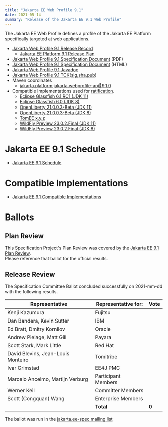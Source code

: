 ```yaml
---
title: "Jakarta EE Web Profile 9.1"
date: 2021-05-14
summary: "Release of the Jakarta EE 9.1 Web Profile"
---
```

The Jakarta EE Web Profile defines a profile of the Jakarta EE Platform specifically targeted at web applications.

* [Jakarta Web Profile 9.1 Release Record](https://projects.eclipse.org/projects/ee4j.jakartaee-platform/releases/web-profile-9.1)
  * [Jakarta EE Platform 9.1 Release Plan](https://eclipse-ee4j.github.io/jakartaee-platform/jakartaee9/JakartaEE9.1ReleasePlan)
* [Jakarta Web Profile 9.1 Specification Document](./jakarta-webprofile-spec-9.1.pdf) (PDF)
* [Jakarta Web Profile 9.1 Specification Document](./jakarta-webprofile-spec-9.1.html) (HTML)
* [Jakarta Web Profile 9.1 Javadoc](./apidocs)
* [Jakarta Web Profile 9.1 TCK](https://download.eclipse.org/jakartaee/platform/9.1/jakarta-jakartaeetck-9.1.0.zip)([sig](https://download.eclipse.org/jakartaee/platform/9.1/jakarta-jakartaeetck-9.1.0.zip.sig),[sha](https://download.eclipse.org/jakartaee/platform/9.1/jakarta-jakartaeetck-9.1.0.zip.sha256),[pub](https://raw.githubusercontent.com/jakartaee/specification-committee/master/jakartaee-spec-committee.pub))
* Maven coordinates
  * [jakarta.platform:jakarta.webprofile-api:jar:9.1.0](https://search.maven.org/artifact/jakarta.platform/jakarta.jakartaee-web-api/9.1.0/jar)
* Compatible Implementations used for [ratification](https://www.eclipse.org/projects/efsp/?version=1.2#efsp-ratification).
  * [Eclipse Glassfish 6.1 RC1 (JDK 11)](https://download.eclipse.org/ee4j/glassfish/web-6.1.0-RC1.zip)
  * [Eclipse Glassfish 6.0 (JDK 8)](https://download.eclipse.org/ee4j/glassfish/web-6.0.0.zip)
  * [OpenLiberty 21.0.0.3-Beta (JDK 11)](https://public.dhe.ibm.com/ibmdl/export/pub/software/openliberty/runtime/tck/2021-02-09_1100/openliberty-jakartaee9-21.0.0.3-beta.zip)
  * [OpenLiberty 21.0.0.3-Beta (JDK 8)](https://public.dhe.ibm.com/ibmdl/export/pub/software/openliberty/runtime/tck/2021-02-09_1100/openliberty-jakartaee9-21.0.0.3-beta.zip)
  * [TomEE x.y.z]()
  * [WildFly Preview 23.0.2.Final (JDK 11)](https://www.wildfly.org/downloads/)
  * [WildFly Preview 23.0.2.Final (JDK 8)](https://www.wildfly.org/downloads/)
  
# Jakarta EE 9.1 Schedule
* [Jakarta EE 9.1 Schedule](https://eclipse-ee4j.github.io/jakartaee-platform/jakartaee9/JakartaEE9.1#jakarta-ee-9.1-schedule)

# Compatible Implementations
* [Jakarta EE 9.1 Compatible Implementations](https://jakarta.ee/compatibility/#tab-9.1)

# Ballots

## Plan Review

[//]: # (For Jakarta EE 9, the Platform Plan Review covered 95% of the Specification Projects.  For those Projects, just use the following statement in this Plan Review section:)

This Specification Project's Plan Review was covered by the [Jakarta EE 9.1 Plan Review](https://jakarta.ee/specifications/platform/9.1/).  
Please reference that ballot for the official results.

[//]: # (If your Project was required to do a standalone Plan Review...  You'll need to perform an official Plan Review ballot and record the results here.)

## Release Review

The Specification Committee Ballot concluded successfully on 2021-mm-dd with the following results.

| Representative                     | Representative for: |  Vote  |
|------------------------------------|---------------------|--------|
| Kenji Kazumura                     | Fujitsu             |        |
| Dan Bandera, Kevin Sutter          | IBM                 |        |
| Ed Bratt, Dmitry Kornilov          | Oracle              |        |
| Andrew Pielage, Matt Gill          | Payara              |        |
| Scott Stark, Mark Little           | Red Hat             |        |
| David Blevins, Jean-Louis Monteiro | Tomitribe           |        |
| Ivar Grimstad                      | EE4J PMC            |        |
| Marcelo Ancelmo, Martijn Verburg   | Participant Members |        |
| Werner Keil                        | Committer Members   |        |
| Scott (Congquan) Wang              | Enterprise Members  |        |
|                                    | **Total**           | **0**  |

The ballot was run in the [jakarta.ee-spec mailing list]()
